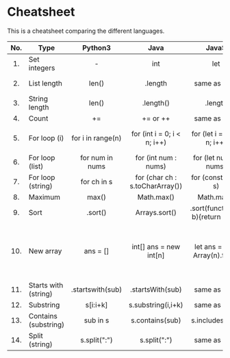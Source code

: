 # Cheatsheet

This is a cheatsheet comparing the different languages.


| No. |   Type   | Python3 | Java | JavaS | C++ | Scala | Go | C# | Swift |
|:---:|----------|:-------:|:----:|:-----:|:---:|:-----:|:--:|:--:|:-----:|
|  1. | Set integers | - | int | let | int | var | := | int | var |
|  2. | List length | len() | .length | same as Java | .size() | same as Java | same as Py3 | .Count or .Length | .count | .length | len() | .Length | .count |
|  3. | String length | len() | .length() | .length | .length() or .size() | .length | len() | .Length | .count |
|  4. | Count | += | += or ++ | same as Java | same as Java | same as Py3 | same as Java | same as Java | same as Py3 |
|  5. | For loop (i) | for i in range(n) | for (int i = 0; i < n; i++) | for (let i = 0; i < n; i++) | same as Java | for (i <- 0 until n) or for (i <- 0 to n) | for i, _ := range nums or for (int i := 0; i < n; i++) | same as Java | for i in 0...n or for i in 0..<n |
|  6. | For loop (list) | for num in nums | for (int num : nums) | for (let num of nums) | same as Java | for (num <- nums) | for _, num := range nums | same as Java | same as Py3 |
|  7. | For loop (string) | for ch in s | for (char ch : s.toCharArray()) | for (const ch of s) | for (char& ch : s) | for (ch <- s) | for _, ch := range s | foreach (char ch in s) | same as Py3 |
|  8. | Maximum | max() | Math.max() | Math.max() | max() | Math.max() | max() | Math.Max() | max() |
|  9. | Sort | .sort() | Arrays.sort() | .sort(function(a, b){return a-b}) | sort(nums.begin(), nums.end()) | .sorted | sort.Ints() or sort.Strings() | Array.Sort() | .sort() or .sorted() |
|  10. | New array | ans = [] | int[] ans = new int[n] | let ans = [] or Array(n).fill(0) | `vector<int> ans(n,0)` | `var ans = new Array[Int](n) or var ans = Array.fill(n)(0L) or var ans = HashSet[Int]()` | ans := []int{} or make([]int, 2) | int[] ans = new int[n] | `var ans = [Int]() or var ans = Array(repeating: 0, count: n)` |
|  11. | Starts with (string) | .startswith(sub) | .startsWith(sub) | same as Java | .starts_with(sub) | same as Java | strings.HasPrefix(words[i], sub) | .StartsWith(sub) | .hasPrefix(sub) |
|  12. | Substring | s[i:i+k] | s.substring(i,i+k) | same as Java | s.substr(i,k) | same as Java | same as Py3 | .Substring(i,k) |  |
|  13. | Contains (substring) | sub in s | s.contains(sub) | s.includes(sub) | same as Java | same as Java | strings.Contains(s,sub) | s.Contains(sub) | same as Java |
|  14. | Split (string) | s.split(":") | s.split(":") | same as Java | - | same as Java | strings.Split(s, ":") | s.Split(':') | s.split(separator: ":") |